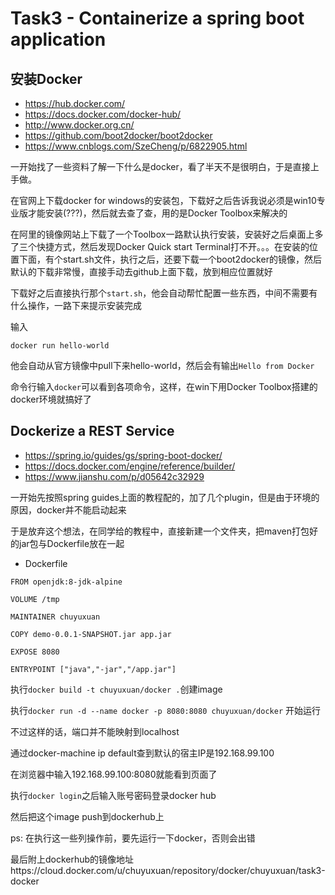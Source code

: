 # Task3 - Containerize a spring boot application
## 安装Docker
* https://hub.docker.com/
* https://docs.docker.com/docker-hub/
* http://www.docker.org.cn/
* https://github.com/boot2docker/boot2docker
* https://www.cnblogs.com/SzeCheng/p/6822905.html

一开始找了一些资料了解一下什么是docker，看了半天不是很明白，于是直接上手做。

在官网上下载docker for windows的安装包，下载好之后告诉我说必须是win10专业版才能安装(???)，然后就去查了查，用的是Docker Toolbox来解决的

在阿里的镜像网站上下载了一个Toolbox一路默认执行安装，安装好之后桌面上多了三个快捷方式，然后发现Docker Quick start Terminal打不开。。。在安装的位置下面，有个start.sh文件，执行之后，还要下载一个boot2docker的镜像，然后默认的下载非常慢，直接手动去github上面下载，放到相应位置就好

下载好之后直接执行那个`start.sh`，他会自动帮忙配置一些东西，中间不需要有什么操作，一路下来提示安装完成

输入
```
docker run hello-world
```
他会自动从官方镜像中pull下来hello-world，然后会有输出`Hello from Docker`

命令行输入`docker`可以看到各项命令，这样，在win下用Docker Toolbox搭建的docker环境就搞好了

## Dockerize a REST Service 
* https://spring.io/guides/gs/spring-boot-docker/
* https://docs.docker.com/engine/reference/builder/
* https://www.jianshu.com/p/d05642c32929


一开始先按照spring guides上面的教程配的，加了几个plugin，但是由于环境的原因，docker并不能启动起来

于是放弃这个想法，在同学给的教程中，直接新建一个文件夹，把maven打包好的jar包与Dockerfile放在一起
- Dockerfile
```
FROM openjdk:8-jdk-alpine

VOLUME /tmp

MAINTAINER chuyuxuan

COPY demo-0.0.1-SNAPSHOT.jar app.jar

EXPOSE 8080

ENTRYPOINT ["java","-jar","/app.jar"]
```

执行`docker build -t chuyuxuan/docker .`创建image

执行`docker run -d --name docker -p 8080:8080 chuyuxuan/docker` 开始运行

不过这样的话，端口并不能映射到localhost

通过docker-machine ip default查到默认的宿主IP是192.168.99.100

在浏览器中输入192.168.99.100:8080就能看到页面了

执行`docker login`之后输入账号密码登录docker hub

然后把这个image push到dockerhub上

ps: 在执行这一些列操作前，要先运行一下docker，否则会出错

最后附上dockerhub的镜像地址https://cloud.docker.com/u/chuyuxuan/repository/docker/chuyuxuan/task3-docker